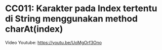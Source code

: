 # CC011: Karakter pada Index tertentu di String menggunakan method charAt(index)
Video Youtube: https://youtu.be/UoMgOrf3Ono
